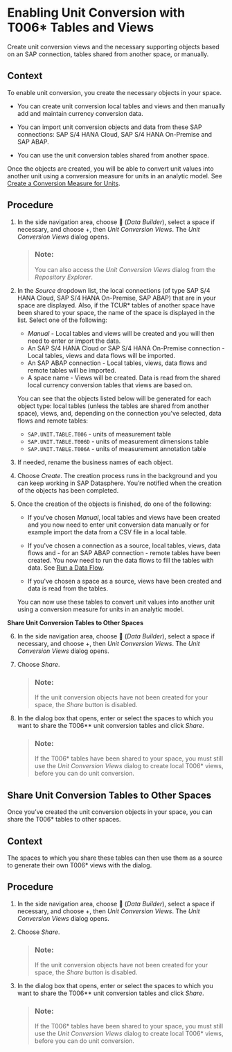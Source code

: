 <!-- loio15e095db68f04876a799b34fb66fc635 -->

<link rel="stylesheet" type="text/css" href="../css/sap-icons.css"/>

# Enabling Unit Conversion with T006\* Tables and Views

Create unit conversion views and the necessary supporting objects based on an SAP connection, tables shared from another space, or manually.



## Context

To enable unit conversion, you create the necessary objects in your space.

-   You can create unit conversion local tables and views and then manually add and maintain currency conversion data.

-   You can import unit conversion objects and data from these SAP connections: SAP S/4 HANA Cloud, SAP S/4 HANA On-Premise and SAP ABAP.

-   You can use the unit conversion tables shared from another space.


Once the objects are created, you will be able to convert unit values into another unit using a conversion measure for units in an analytic model. See [Create a Conversion Measure for Units](create-a-conversion-measure-for-units-965ce56.md).



## Procedure

1.  In the side navigation area, choose <span class="FPA-icons-V3"></span> \(*Data Builder*\), select a space if necessary, and choose +, then *Unit Conversion Views*. The *Unit Conversion Views* dialog opens.

    > ### Note:  
    > You can also access the *Unit Conversion Views* dialog from the *Repository Explorer*.

2.  In the *Source* dropdown list, the local connections \(of type SAP S/4 HANA Cloud, SAP S/4 HANA On-Premise, SAP ABAP\) that are in your space are displayed. Also, if the TCUR\* tables of another space have been shared to your space, the name of the space is displayed in the list. Select one of the following:

    -   *Manual* - Local tables and views will be created and you will then need to enter or import the data.
    -   An SAP S/4 HANA Cloud or SAP S/4 HANA On-Premise connection - Local tables, views and data flows will be imported.
    -   An SAP ABAP connection - Local tables, views, data flows and remote tables will be imported.
    -   A space name - Views will be created. Data is read from the shared local currency conversion tables that views are based on.

    You can see that the objects listed below will be generated for each object type: local tables \(unless the tables are shared from another space\), views, and, depending on the connection you've selected, data flows and remote tables:

    -   `SAP.UNIT.TABLE.T006` - units of measurement table
    -   `SAP.UNIT.TABLE.T006D` - units of measurement dimensions table
    -   `SAP.UNIT.TABLE.T006A` - units of measurement annotation table

3.  If needed, rename the business names of each object.

4.  Choose *Create*. The creation process runs in the background and you can keep working in SAP Datasphere. You’re notified when the creation of the objects has been completed.

5.  Once the creation of the objects is finished, do one of the following:

    -   If you've chosen *Manual*, local tables and views have been created and you now need to enter unit conversion data manually or for example import the data from a CSV file in a local table.

    -   If you've chosen a connection as a source, local tables, views, data flows and - for an SAP ABAP connection - remote tables have been created. You now need to run the data flows to fill the tables with data. See [Run a Data Flow](../Acquiring-and-Preparing-Data-in-the-Data-Builder/run-a-data-flow-20e5be3.md).

    -   If you've chosen a space as a source, views have been created and data is read from the tables.


    You can now use these tables to convert unit values into another unit using a conversion measure for units in an analytic model.


**Share Unit Conversion Tables to Other Spaces**

6.  In the side navigation area, choose <span class="FPA-icons-V3"></span> \(*Data Builder*\), select a space if necessary, and choose +, then *Unit Conversion Views*. The *Unit Conversion Views* dialog opens.

7.  Choose *Share*.

    > ### Note:  
    > If the unit conversion objects have not been created for your space, the *Share* button is disabled.

8.  In the dialog box that opens, enter or select the spaces to which you want to share the T006\*\* unit conversion tables and click *Share*.

    > ### Note:  
    > If the T006\* tables have been shared to your space, you must still use the *Unit Conversion Views* dialog to create local T006\* views, before you can do unit conversion.


<a name="task_fjj_j5m_nfc"/>

<!-- task\_fjj\_j5m\_nfc -->

## Share Unit Conversion Tables to Other Spaces

Once you’ve created the unit conversion objects in your space, you can share the T006\* tables to other spaces.



<a name="task_fjj_j5m_nfc__context_gjj_j5m_nfc"/>

## Context

The spaces to which you share these tables can then use them as a source to generate their own T006\* views with the dialog.



## Procedure

1.  In the side navigation area, choose <span class="FPA-icons-V3"></span> \(*Data Builder*\), select a space if necessary, and choose +, then *Unit Conversion Views*. The *Unit Conversion Views* dialog opens.

2.  Choose *Share*.

    > ### Note:  
    > If the unit conversion objects have not been created for your space, the *Share* button is disabled.

3.  In the dialog box that opens, enter or select the spaces to which you want to share the T006\*\* unit conversion tables and click *Share*.

    > ### Note:  
    > If the T006\* tables have been shared to your space, you must still use the *Unit Conversion Views* dialog to create local T006\* views, before you can do unit conversion.


